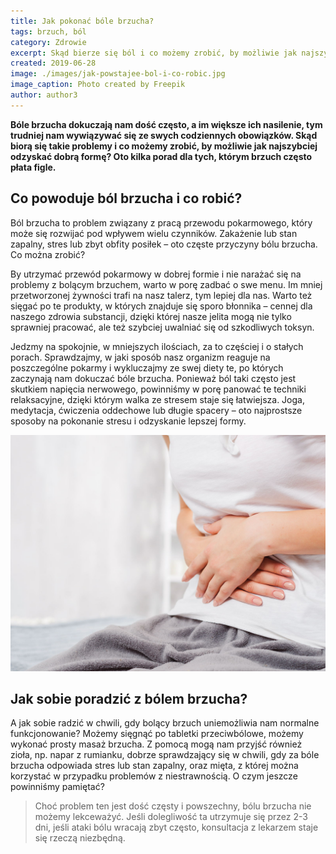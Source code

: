 ```yaml
---
title: Jak pokonać bóle brzucha?
tags: brzuch, ból
category: Zdrowie
excerpt: Skąd bierze się ból i co możemy zrobić, by możliwie jak najszybciej odzyskać dobrą zdrowie?
created: 2019-06-28
image: ./images/jak-powstajee-bol-i-co-robic.jpg
image_caption: Photo created by Freepik
author: author3
---
```


**Bóle brzucha dokuczają nam dość często, a im większe ich nasilenie, tym trudniej nam wywiązywać się ze swych codziennych obowiązków. Skąd biorą się takie problemy i co możemy zrobić, by możliwie jak najszybciej odzyskać dobrą formę? Oto kilka porad dla tych, którym brzuch często płata figle.**


## Co powoduje ból brzucha i co robić?

Ból brzucha to problem związany z pracą przewodu pokarmowego, który może się rozwijać pod wpływem wielu czynników. Zakażenie lub stan zapalny, stres lub zbyt obfity posiłek – oto częste przyczyny bólu brzucha. Co można zrobić?

By utrzymać przewód pokarmowy w dobrej formie i nie narażać się na problemy z bolącym brzuchem, warto w porę zadbać o swe menu. Im mniej przetworzonej żywności trafi na nasz talerz, tym lepiej dla nas. Warto też sięgać po te produkty, w których znajduje się sporo błonnika – cennej dla naszego zdrowia substancji, dzięki której nasze jelita mogą nie tylko sprawniej pracować, ale też szybciej uwalniać się od szkodliwych toksyn. 

Jedzmy na spokojnie, w mniejszych ilościach, za to częściej i o stałych porach. Sprawdzajmy, w jaki sposób nasz organizm reaguje na poszczególne pokarmy i wykluczajmy ze swej diety te, po których zaczynają nam dokuczać bóle brzucha. Ponieważ ból taki często jest skutkiem napięcia nerwowego, powinniśmy w porę panować te techniki relaksacyjne, dzięki którym walka ze stresem staje się łatwiejsza. Joga, medytacja, ćwiczenia oddechowe lub długie spacery – oto najprostsze sposoby na pokonanie stresu i odzyskanie lepszej formy.

![Ból brzucha](./images/jak_pokonac_bole_brzucha.jpg "Jak radzić sobie z bólem brzucha")

## Jak sobie poradzić z bólem brzucha?

A jak sobie radzić w chwili, gdy bolący brzuch uniemożliwia nam normalne funkcjonowanie? Możemy sięgnąć po tabletki przeciwbólowe, możemy wykonać prosty masaż brzucha. Z pomocą mogą nam przyjść również zioła, np. napar z rumianku, dobrze sprawdzający się w chwili, gdy za bóle brzucha odpowiada stres lub stan zapalny, oraz mięta, z której można korzystać w przypadku problemów z niestrawnością. O czym jeszcze powinniśmy pamiętać?

> Choć problem ten jest dość częsty i powszechny, bólu brzucha nie możemy lekceważyć. Jeśli dolegliwość ta utrzymuje się przez 2-3 dni, jeśli ataki bólu wracają zbyt często, konsultacja z lekarzem staje się rzeczą niezbędną.

